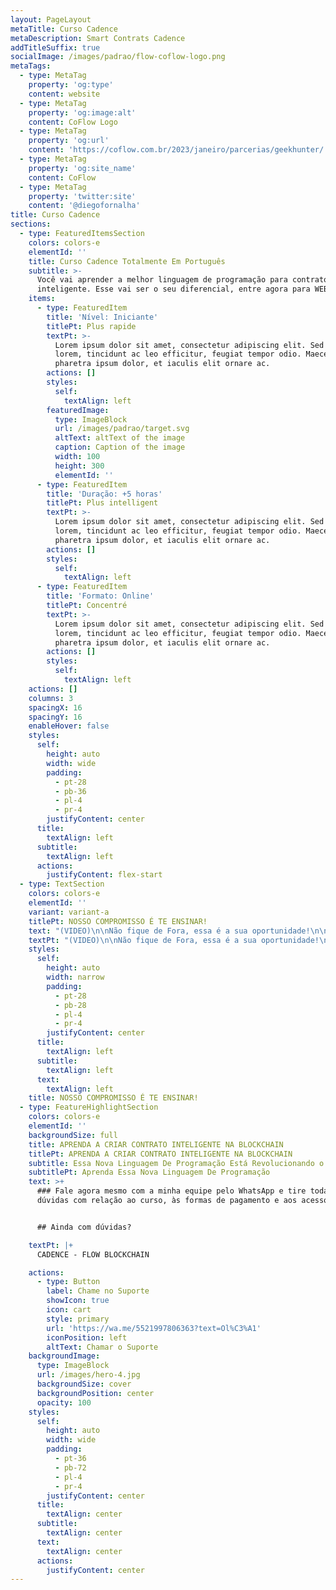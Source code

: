 ```yaml
---
layout: PageLayout
metaTitle: Curso Cadence
metaDescription: Smart Contrats Cadence
addTitleSuffix: true
socialImage: /images/padrao/flow-coflow-logo.png
metaTags:
  - type: MetaTag
    property: 'og:type'
    content: website
  - type: MetaTag
    property: 'og:image:alt'
    content: CoFlow Logo
  - type: MetaTag
    property: 'og:url'
    content: 'https://coflow.com.br/2023/janeiro/parcerias/geekhunter/'
  - type: MetaTag
    property: 'og:site_name'
    content: CoFlow
  - type: MetaTag
    property: 'twitter:site'
    content: '@diegofornalha'
title: Curso Cadence
sections:
  - type: FeaturedItemsSection
    colors: colors-e
    elementId: ''
    title: Curso Cadence Totalmente Em Português
    subtitle: >-
      Você vai aprender a melhor linguagem de programação para contrato
      inteligente. Esse vai ser o seu diferencial, entre agora para WEB 3.0!
    items:
      - type: FeaturedItem
        title: 'Nível: Iniciante'
        titlePt: Plus rapide
        textPt: >-
          Lorem ipsum dolor sit amet, consectetur adipiscing elit. Sed ante
          lorem, tincidunt ac leo efficitur, feugiat tempor odio. Maecenas
          pharetra ipsum dolor, et iaculis elit ornare ac.
        actions: []
        styles:
          self:
            textAlign: left
        featuredImage:
          type: ImageBlock
          url: /images/padrao/target.svg
          altText: altText of the image
          caption: Caption of the image
          width: 100
          height: 300
          elementId: ''
      - type: FeaturedItem
        title: 'Duração: +5 horas'
        titlePt: Plus intelligent
        textPt: >-
          Lorem ipsum dolor sit amet, consectetur adipiscing elit. Sed ante
          lorem, tincidunt ac leo efficitur, feugiat tempor odio. Maecenas
          pharetra ipsum dolor, et iaculis elit ornare ac.
        actions: []
        styles:
          self:
            textAlign: left
      - type: FeaturedItem
        title: 'Formato: Online'
        titlePt: Concentré
        textPt: >-
          Lorem ipsum dolor sit amet, consectetur adipiscing elit. Sed ante
          lorem, tincidunt ac leo efficitur, feugiat tempor odio. Maecenas
          pharetra ipsum dolor, et iaculis elit ornare ac.
        actions: []
        styles:
          self:
            textAlign: left
    actions: []
    columns: 3
    spacingX: 16
    spacingY: 16
    enableHover: false
    styles:
      self:
        height: auto
        width: wide
        padding:
          - pt-28
          - pb-36
          - pl-4
          - pr-4
        justifyContent: center
      title:
        textAlign: left
      subtitle:
        textAlign: left
      actions:
        justifyContent: flex-start
  - type: TextSection
    colors: colors-e
    elementId: ''
    variant: variant-a
    titlePt: NOSSO COMPROMISSO É TE ENSINAR!
    text: "(VIDEO)\n\nNão fique de Fora, essa é a sua oportunidade!\n\nCADENCE - FLOW BLOCKCHAIN\n\n##De\_R$597\_por apenas\n## R$397,00 ou em\n##até 12x de\n## R$ 38,68\n\n![](https://bafkreiesz7tpwc5iq6hzz4roene4bkxqtwmhp5sol5epuhf2mskyswrkb4.ipfs.nftstorage.link/)\n\n*   Pagamento 100% seguro\n*   Acesso imediato\n*   7 dias de garantia\n"
    textPt: "(VIDEO)\n\nNão fique de Fora, essa é a sua oportunidade!\n\nCADENCE - FLOW BLOCKCHAIN\n\n\\##De\_R$597\_por apenas\n\\## R$397,00 ou em\n\\##até 12x de\n\\## R$ 38,68\n\n!\\[]\\(https://bafkreiesz7tpwc5iq6hzz4roene4bkxqtwmhp5sol5epuhf2mskyswrkb4.ipfs.nftstorage.link/)\n\n\\*   Pagamento 100% seguro\n\\*   Acesso imediato\n\\*   7 dias de garantia\n\n\n"
    styles:
      self:
        height: auto
        width: narrow
        padding:
          - pt-28
          - pb-28
          - pl-4
          - pr-4
        justifyContent: center
      title:
        textAlign: left
      subtitle:
        textAlign: left
      text:
        textAlign: left
    title: NOSSO COMPROMISSO É TE ENSINAR!
  - type: FeatureHighlightSection
    colors: colors-e
    elementId: ''
    backgroundSize: full
    title: APRENDA A CRIAR CONTRATO INTELIGENTE NA BLOCKCHAIN
    titlePt: APRENDA A CRIAR CONTRATO INTELIGENTE NA BLOCKCHAIN
    subtitle: Essa Nova Linguagem De Programação Está Revolucionando o Mundo Todo!
    subtitlePt: Aprenda Essa Nova Linguagem De Programação
    text: >+
      ### Fale agora mesmo com a minha equipe pelo WhatsApp e tire todas as suas
      dúvidas com relação ao curso, às formas de pagamento e aos acessos.


      ## Ainda com dúvidas?​

    textPt: |+
      CADENCE - FLOW BLOCKCHAIN

    actions:
      - type: Button
        label: Chame no Suporte
        showIcon: true
        icon: cart
        style: primary
        url: 'https://wa.me/5521997806363?text=Ol%C3%A1'
        iconPosition: left
        altText: Chamar o Suporte
    backgroundImage:
      type: ImageBlock
      url: /images/hero-4.jpg
      backgroundSize: cover
      backgroundPosition: center
      opacity: 100
    styles:
      self:
        height: auto
        width: wide
        padding:
          - pt-36
          - pb-72
          - pl-4
          - pr-4
        justifyContent: center
      title:
        textAlign: center
      subtitle:
        textAlign: center
      text:
        textAlign: center
      actions:
        justifyContent: center
---
```

